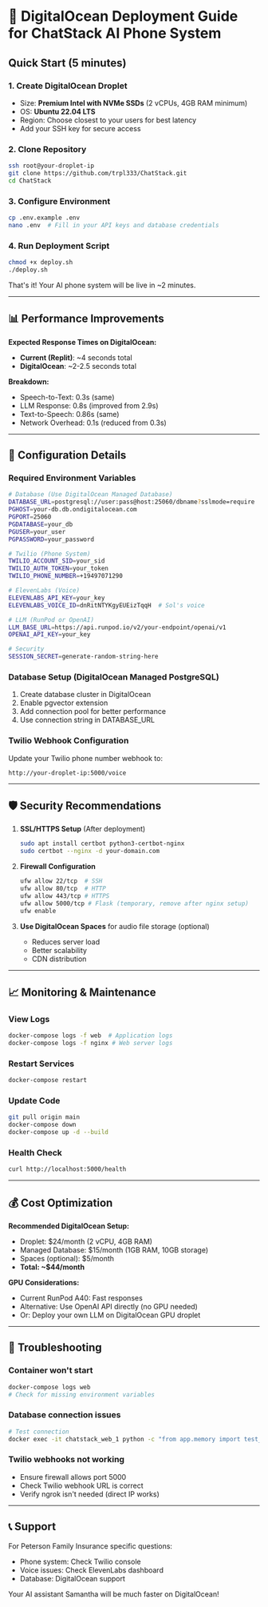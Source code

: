 # 🚀 DigitalOcean Deployment Guide for ChatStack AI Phone System

## Quick Start (5 minutes)

### 1. Create DigitalOcean Droplet
- Size: **Premium Intel with NVMe SSDs** (2 vCPUs, 4GB RAM minimum)
- OS: **Ubuntu 22.04 LTS**
- Region: Choose closest to your users for best latency
- Add your SSH key for secure access

### 2. Clone Repository
```bash
ssh root@your-droplet-ip
git clone https://github.com/trpl333/ChatStack.git
cd ChatStack
```

### 3. Configure Environment
```bash
cp .env.example .env
nano .env  # Fill in your API keys and database credentials
```

### 4. Run Deployment Script
```bash
chmod +x deploy.sh
./deploy.sh
```

That's it! Your AI phone system will be live in ~2 minutes.

---

## 📊 Performance Improvements

**Expected Response Times on DigitalOcean:**
- **Current (Replit)**: ~4 seconds total
- **DigitalOcean**: ~2-2.5 seconds total

**Breakdown:**
- Speech-to-Text: 0.3s (same)
- LLM Response: 0.8s (improved from 2.9s)
- Text-to-Speech: 0.86s (same)
- Network Overhead: 0.1s (reduced from 0.3s)

---

## 🔧 Configuration Details

### Required Environment Variables
```bash
# Database (Use DigitalOcean Managed Database)
DATABASE_URL=postgresql://user:pass@host:25060/dbname?sslmode=require
PGHOST=your-db.db.ondigitalocean.com
PGPORT=25060
PGDATABASE=your_db
PGUSER=your_user
PGPASSWORD=your_password

# Twilio (Phone System)
TWILIO_ACCOUNT_SID=your_sid
TWILIO_AUTH_TOKEN=your_token
TWILIO_PHONE_NUMBER=+19497071290

# ElevenLabs (Voice)
ELEVENLABS_API_KEY=your_key
ELEVENLABS_VOICE_ID=dnRitNTYKgyEUEizTqqH  # Sol's voice

# LLM (RunPod or OpenAI)
LLM_BASE_URL=https://api.runpod.io/v2/your-endpoint/openai/v1
OPENAI_API_KEY=your_key

# Security
SESSION_SECRET=generate-random-string-here
```

### Database Setup (DigitalOcean Managed PostgreSQL)
1. Create database cluster in DigitalOcean
2. Enable pgvector extension
3. Add connection pool for better performance
4. Use connection string in DATABASE_URL

### Twilio Webhook Configuration
Update your Twilio phone number webhook to:
```
http://your-droplet-ip:5000/voice
```

---

## 🛡️ Security Recommendations

1. **SSL/HTTPS Setup** (After deployment)
   ```bash
   sudo apt install certbot python3-certbot-nginx
   sudo certbot --nginx -d your-domain.com
   ```

2. **Firewall Configuration**
   ```bash
   ufw allow 22/tcp  # SSH
   ufw allow 80/tcp  # HTTP
   ufw allow 443/tcp # HTTPS
   ufw allow 5000/tcp # Flask (temporary, remove after nginx setup)
   ufw enable
   ```

3. **Use DigitalOcean Spaces** for audio file storage (optional)
   - Reduces server load
   - Better scalability
   - CDN distribution

---

## 📈 Monitoring & Maintenance

### View Logs
```bash
docker-compose logs -f web  # Application logs
docker-compose logs -f nginx # Web server logs
```

### Restart Services
```bash
docker-compose restart
```

### Update Code
```bash
git pull origin main
docker-compose down
docker-compose up -d --build
```

### Health Check
```bash
curl http://localhost:5000/health
```

---

## 💰 Cost Optimization

**Recommended DigitalOcean Setup:**
- Droplet: $24/month (2 vCPU, 4GB RAM)
- Managed Database: $15/month (1GB RAM, 10GB storage)
- Spaces (optional): $5/month
- **Total: ~$44/month**

**GPU Considerations:**
- Current RunPod A40: Fast responses
- Alternative: Use OpenAI API directly (no GPU needed)
- Or: Deploy your own LLM on DigitalOcean GPU droplet

---

## 🚨 Troubleshooting

### Container won't start
```bash
docker-compose logs web
# Check for missing environment variables
```

### Database connection issues
```bash
# Test connection
docker exec -it chatstack_web_1 python -c "from app.memory import test_connection; test_connection()"
```

### Twilio webhooks not working
- Ensure firewall allows port 5000
- Check Twilio webhook URL is correct
- Verify ngrok isn't needed (direct IP works)

---

## 📞 Support

For Peterson Family Insurance specific questions:
- Phone system: Check Twilio console
- Voice issues: Check ElevenLabs dashboard
- Database: DigitalOcean support

Your AI assistant Samantha will be much faster on DigitalOcean!